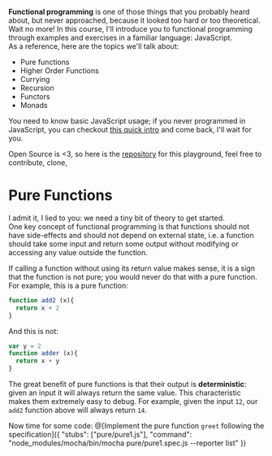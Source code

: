 **Functional programming** is one of those things that you probably heard about, but never approached, because it looked too hard or too theoretical. Wait no more! In this course, I'll introduce you to functional programming through examples and exercises in a familiar language: JavaScript.  
As a reference, here are the topics we'll talk about:  
- Pure functions
- Higher Order Functions
- Currying
- Recursion
- Functors
- Monads

You need to know basic JavaScript usage; if you never programmed in JavaScript, you can checkout [this quick intro](https://learnxinyminutes.com/docs/javascript/) and come back, I'll wait for you.

Open Source is <3, so here is the [repository](https://github.com/ZaninAndrea/playground-przgjbPq) for this playground, feel free to contribute, clone, 

# Pure Functions  
I admit it, I lied to you: we need a tiny bit of theory to get started.  
One key concept of functional programming is that functions should not have side-effects and should not depend on external state, i.e. a function should take some input and return some output without modifying or accessing any value outside the function.

If calling a function without using its return value makes sense, it is a sign that the function is not pure; you would never do that with a pure function.  
For example, this is a pure function:

``` js
function add2 (x){
  return x + 2
}
```

And this is not:
``` js
var y = 2
function adder (x){
  return x + y
}
```

The great benefit of pure functions is that their output is **deterministic**: given an input it will always return the same value. This characteristic makes them extremely easy to debug. For example, given the input `12`, our `add2` function above  will always return `14`.

Now time for some code:
@[Implement the pure function `greet` following the specification]({ "stubs": ["pure/pure1.js"], "command": "node_modules/mocha/bin/mocha pure/pure1.spec.js --reporter list" })
